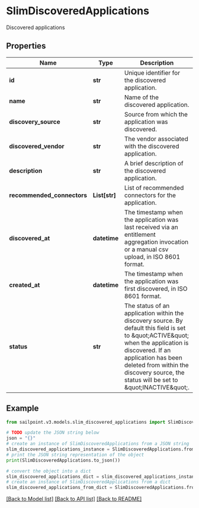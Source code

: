 # SlimDiscoveredApplications

Discovered applications

## Properties

Name | Type | Description | Notes
------------ | ------------- | ------------- | -------------
**id** | **str** | Unique identifier for the discovered application. | [optional] 
**name** | **str** | Name of the discovered application. | [optional] 
**discovery_source** | **str** | Source from which the application was discovered. | [optional] 
**discovered_vendor** | **str** | The vendor associated with the discovered application. | [optional] 
**description** | **str** | A brief description of the discovered application. | [optional] 
**recommended_connectors** | **List[str]** | List of recommended connectors for the application. | [optional] 
**discovered_at** | **datetime** | The timestamp when the application was last received via an entitlement aggregation invocation  or a manual csv upload, in ISO 8601 format. | [optional] 
**created_at** | **datetime** | The timestamp when the application was first discovered, in ISO 8601 format. | [optional] 
**status** | **str** | The status of an application within the discovery source.  By default this field is set to \&quot;ACTIVE\&quot; when the application is discovered.  If an application has been deleted from within the discovery source, the status will be set to \&quot;INACTIVE\&quot;. | [optional] 

## Example

```python
from sailpoint.v3.models.slim_discovered_applications import SlimDiscoveredApplications

# TODO update the JSON string below
json = "{}"
# create an instance of SlimDiscoveredApplications from a JSON string
slim_discovered_applications_instance = SlimDiscoveredApplications.from_json(json)
# print the JSON string representation of the object
print(SlimDiscoveredApplications.to_json())

# convert the object into a dict
slim_discovered_applications_dict = slim_discovered_applications_instance.to_dict()
# create an instance of SlimDiscoveredApplications from a dict
slim_discovered_applications_from_dict = SlimDiscoveredApplications.from_dict(slim_discovered_applications_dict)
```
[[Back to Model list]](../README.md#documentation-for-models) [[Back to API list]](../README.md#documentation-for-api-endpoints) [[Back to README]](../README.md)


